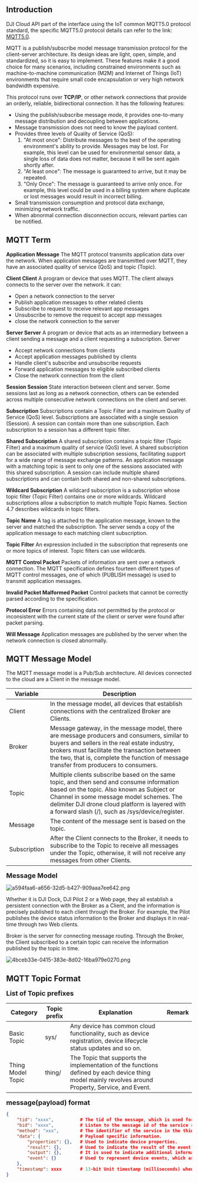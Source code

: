 ## Introduction

DJI Cloud API part of the interface using the IoT common MQTT5.0 protocol standard, the specific MQTT5.0 protocol details can refer to the link: [MQTT5.0](https://docs.oasis-open.org/mqtt/mqtt/v5.0/mqtt-v5.0.html).

MQTT is a publish/subscribe model message transmission protocol for the client-server architecture. Its design ideas are light, open, simple, and standardized, so it is easy to implement. These features make it a good choice for many scenarios, including constrained environments such as machine-to-machine communication (M2M) and Internet of Things (IoT) environments that require small code encapsulation or very high network bandwidth expensive.

This protocol runs over **TCP/IP**, or other network connections that provide an orderly, reliable, bidirectional connection. It has the following features:

- Using the publish/subscribe message mode, it provides one-to-many message distribution and decoupling between applications.
- Message transmission does not need to know the payload content.
- Provides three levels of Quality of Service (QoS):
  1. "At most once": Distribute messages to the best of the operating environment's ability to provide. Messages may be lost. For example, this level can be used for environmental sensor data, a single loss of data does not matter, because it will be sent again shortly after.
  2. "At least once": The message is guaranteed to arrive, but it may be repeated.
  3. "Only Once": The message is guaranteed to arrive only once. For example, this level could be used in a billing system where duplicate or lost messages would result in incorrect billing.
- Small transmission consumption and protocol data exchange, minimizing network traffic.
- When abnormal connection disconnection occurs, relevant parties can be notified.

## MQTT Term

**Application Message**
The MQTT protocol transmits application data over the network. When application messages are transmitted over MQTT, they have an associated quality of service (QoS) and topic (Topic).

**Client Client**
A program or device that uses MQTT. The client always connects to the server over the network. it can:

- Open a network connection to the server
- Publish application messages to other related clients
- Subscribe to request to receive relevant app messages
- Unsubscribe to remove the request to accept app messages
- close the network connection to the server

**Server Server**
A program or device that acts as an intermediary between a client sending a message and a client requesting a subscription. Server

- Accept network connections from clients
- Accept application messages published by clients
- Handle client's subscribe and unsubscribe requests
- Forward application messages to eligible subscribed clients
- Close the network connection from the client

**Session Session**
State interaction between client and server. Some sessions last as long as a network connection, others can be extended across multiple consecutive network connections on the client and server.

**Subscription**
Subscriptions contain a Topic Filter and a maximum Quality of Service (QoS) level. Subscriptions are associated with a single session (Session). A session can contain more than one subscription. Each subscription to a session has a different topic filter.

**Shared Subscription**
A shared subscription contains a topic filter (Topic Filter) and a maximum quality of service (QoS) level. A shared subscription can be associated with multiple subscription sessions, facilitating support for a wide range of message exchange patterns. An application message with a matching topic is sent to only one of the sessions associated with this shared subscription. A session can include multiple shared subscriptions and can contain both shared and non-shared subscriptions.

**Wildcard Subscription**
A wildcard subscription is a subscription whose topic filter (Topic Filter) contains one or more wildcards. Wildcard subscriptions allow a subscription to match multiple Topic Names. Section 4.7 describes wildcards in topic filters.

**Topic Name**
A tag is attached to the application message, known to the server and matched the subscription. The server sends a copy of the application message to each matching client subscription.

**Topic Filter**
An expression included in the subscription that represents one or more topics of interest. Topic filters can use wildcards.

**MQTT Control Packet**
Packets of information are sent over a network connection. The MQTT specification defines fourteen different types of MQTT control messages, one of which (PUBLISH message) is used to transmit application messages.

**Invalid Packet Malformed Packet**
Control packets that cannot be correctly parsed according to the specification.

**Protocol Error**
Errors containing data not permitted by the protocol or inconsistent with the current state of the client or server were found after packet parsing.

**Will Message**
Application messages are published by the server when the network connection is closed abnormally.

## MQTT Message Model

The MQTT message model is a Pub/Sub architecture. All devices connected to the cloud are a Client in the message model.

| Variable     | Description                                                  |
| ------------ | ------------------------------------------------------------ |
| Client       | In the message model, all devices that establish connections with the centralized Broker are Clients. |
| Broker       | Message gateway, in the message model, there are message producers and consumers, similar to buyers and sellers in the real estate industry, brokers must facilitate the transaction between the two, that is, complete the function of message transfer from producers to consumers. |
| Topic        | Multiple clients subscribe based on the same topic, and then send and consume information based on the topic. Also known as Subject or Channel in some message model schemes. The delimiter DJI drone cloud platform is layered with a forward slash (/), such as /sys/device/register. |
| Message      | The content of the message sent is based on the topic.          |
| Subscription | After the Client connects to the Broker, it needs to subscribe to the Topic to receive all messages under the Topic, otherwise, it will not receive any messages from other Clients. |

**<font size=4>Message Model</font>**

![a594faa6-a656-32d5-b427-909aaa7ee642.png](https://terra-1-g.djicdn.com/84f990b0bbd145e6a3930de0c55d3b2b/admin/doc/7228c248-9219-453e-8917-d5cff2e32077.png)

Whether it is DJI Dock, DJI Pilot 2 or a Web page, they all establish a persistent connection with the Broker as a Client, and the information is precisely published to each client through the Broker. For example, the Pilot publishes the device status information to the Broker and displays it in real-time through two Web clients.

Broker is the server for connecting message routing. Through the Broker, the Client subscribed to a certain topic can receive the information published by the topic in time.

![4bceb33e-0415-383e-8d02-16ba979e0270.png](https://terra-1-g.djicdn.com/84f990b0bbd145e6a3930de0c55d3b2b/admin/doc/4378e382-7ef5-4de0-b16b-79aa6eddd914.png)

## MQTT Topic Format

**<font size=4>List of Topic prefixes</font>**

| Category          | Topic prefix | Explanation                                                  | Remark |
| ----------------- | ------------ | ------------------------------------------------------------ | ------ |
| Basic Topic       | sys/         | Any device has common cloud functionality, such as device registration, device lifecycle status updates and so on. |        |
| Thing Model Topic | thing/       | The Topic that supports the implementation of the functions defined by each device thing model mainly revolves around Property, Service, and Event. |        |

**<font size=4>message(payload) format</font>**

```json
{
	"tid": "xxxx",			# The tid of the message, which is used for the reply listener.
	"bid": "xxxx",			# Listen to the message id of the service result, asynchronous methods in service do not need to 								# listen.
	"method": "xxx",		# The identifier of the service in the thing model file.
	"data": {				# Payload specific information.
		"properties": {},	# Used to indicate device properties.
		"result": {},		# Used to indicate the result of the event in the ack message (whether it was successful or not).
		"output": {},		# It is used to indicate additional information attached to an upstream event or service, which is 								# part of the extention content.
		"event": {}			# Used to represent device events, which are used in the event topics of the thing model.
	},
	"timestamp": xxxx		# 13-bit Unit timestamp (milliseconds) when the message was sent. 
}
```
